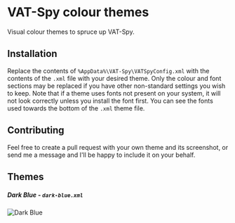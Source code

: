 # VAT-Spy colour themes

Visual colour themes to spruce up VAT-Spy.

## Installation

Replace the contents of `%AppData%\VAT-Spy\VATSpyConfig.xml` with the contents of the `.xml` file with your desired theme. Only the colour and font sections may be replaced if you have other non-standard settings you wish to keep. Note that if a theme uses fonts not present on your system, it will not look correctly unless you install the font first. You can see the fonts used towards the bottom of the `.xml` theme file.

## Contributing

Feel free to create a pull request with your own theme and its screenshot, or send me a message and I'll be happy to include it on your behalf.

## Themes

##### Dark Blue - `dark-blue.xml`
![Dark Blue](https://raw.github.com/mwgg/vatspy-themes/main/screenshots/dark-blue.png)